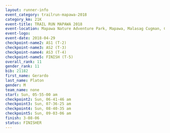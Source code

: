 ```yaml
---
layout: runner-info 
event_category: trailrun-mapawa-2018 
category_km: 21K 
event-title: TRAIL RUN MAPAWA 2018 
event-location: Mapawa Nature Adventure Park, Mapawa, Malasag Cugman, Cagayan de Oro Philippines 
event-logo: 
event-date: 2018-04-29 
checkpoint-name2: AS1 (T-2) 
checkpoint-name3: AS2 (T-3) 
checkpoint-name4: AS3 (T-4) 
checkpoint-name5: FINISH (T-5) 
overall_rank: 11
gender_rank: 11
bib: 21182
first_name: Gerardo
last_name: Platon
gender: M
team_name: none
start: Sun, 05-55-00 am
checkpoint2: Sun, 06-41-46 am
checkpoint3: Sun, 07-36-25 am
checkpoint4: Sun, 08-40-35 am
checkpoint5: Sun, 09-03-06 am
finish: 3-08-06
status: FINISHER
---
```


